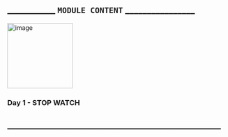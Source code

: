 ## ___________ ```MODULE CONTENT``` ________________
<img width="150" alt="image" src="https://github.com/user-attachments/assets/1c8c1acf-26e8-4956-aa95-c18a3bc5b3a6">

### Day 1 - STOP WATCH

## _________________________________________________
